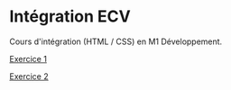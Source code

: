 # Intégration ECV

Cours d'intégration (HTML / CSS) en M1 Développement.

[Exercice 1](Ex1)

[Exercice 2](Ex2)